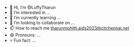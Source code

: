 - 👋 Hi, I’m @LuffyTharun
- 👀 I’m interested in ...
- 🌱 I’m currently learning ...
- 💞️ I’m looking to collaborate on ...
- 📫 How to reach me tharunmohith.aids2023@citchennai.net
- 😄 Pronouns: ...
- ⚡ Fun fact: ...

<!---
LuffyTharun/LuffyTharun is a ✨ special ✨ repository because its `README.md` (this file) appears on your GitHub profile.
You can click the Preview link to take a look at your changes.
--->
